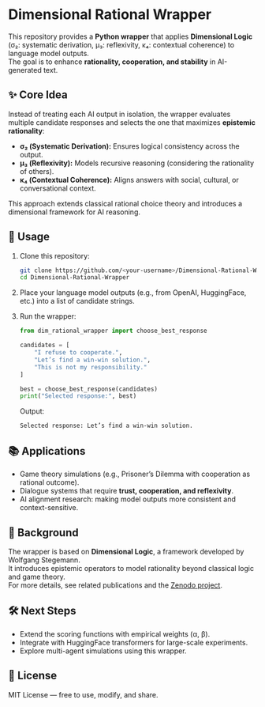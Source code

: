 # Dimensional Rational Wrapper

This repository provides a **Python wrapper** that applies **Dimensional Logic** (σ₂: systematic derivation, μ₃: reflexivity, κ₄: contextual coherence) to language model outputs.  
The goal is to enhance **rationality, cooperation, and stability** in AI-generated text.

## ✨ Core Idea
Instead of treating each AI output in isolation, the wrapper evaluates multiple candidate responses and selects the one that maximizes **epistemic rationality**:
- **σ₂ (Systematic Derivation):** Ensures logical consistency across the output.
- **μ₃ (Reflexivity):** Models recursive reasoning (considering the rationality of others).
- **κ₄ (Contextual Coherence):** Aligns answers with social, cultural, or conversational context.

This approach extends classical rational choice theory and introduces a dimensional framework for AI reasoning.

## 🚀 Usage
1. Clone this repository:
   ```bash
   git clone https://github.com/<your-username>/Dimensional-Rational-Wrapper.git
   cd Dimensional-Rational-Wrapper
   ```

2. Place your language model outputs (e.g., from OpenAI, HuggingFace, etc.) into a list of candidate strings.

3. Run the wrapper:
   ```python
   from dim_rational_wrapper import choose_best_response

   candidates = [
       "I refuse to cooperate.",
       "Let’s find a win-win solution.",
       "This is not my responsibility."
   ]

   best = choose_best_response(candidates)
   print("Selected response:", best)
   ```

   Output:
   ```
   Selected response: Let’s find a win-win solution.
   ```

## 📚 Applications
- Game theory simulations (e.g., Prisoner’s Dilemma with cooperation as rational outcome).
- Dialogue systems that require **trust, cooperation, and reflexivity**.
- AI alignment research: making model outputs more consistent and context-sensitive.

## 🔬 Background
The wrapper is based on **Dimensional Logic**, a framework developed by Wolfgang Stegemann.  
It introduces epistemic operators to model rationality beyond classical logic and game theory.  
For more details, see related publications and the [Zenodo project](https://zenodo.org/).

## 🛠️ Next Steps
- Extend the scoring functions with empirical weights (α, β).
- Integrate with HuggingFace transformers for large-scale experiments.
- Explore multi-agent simulations using this wrapper.

## 📄 License
MIT License — free to use, modify, and share.
